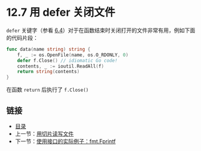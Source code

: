 # 12.7 用 defer 关闭文件

`defer` 关键字（参看 [6.4](06.4.md)）对于在函数结束时关闭打开的文件非常有用，例如下面的代码片段：

```go
func data(name string) string {
	f, _ := os.OpenFile(name, os.O_RDONLY, 0)
	defer f.Close() // idiomatic Go code!
	contents, _ := ioutil.ReadAll(f)
	return string(contents)
}
```

在函数 `return` 后执行了 `f.Close()`

## 链接

- [目录](getting-started.md)
- 上一节：[用切片读写文件](12.6.md)
- 下一节：[使用接口的实际例子：fmt.Fprintf](12.8.md)
